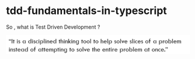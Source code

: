 # tdd-fundamentals-in-typescript

So , what is Test Driven Development ? 

![TDD](pictures/tdd.jpg 'test driven development')
